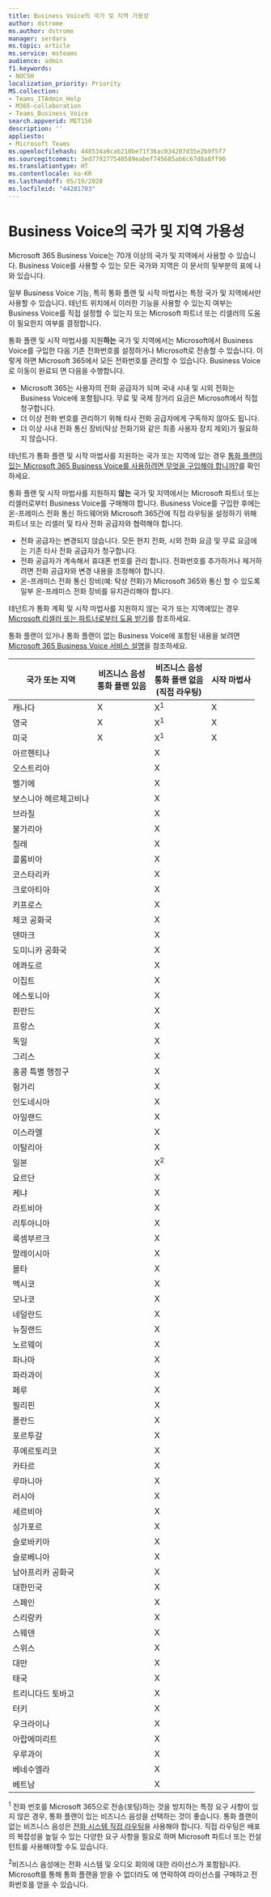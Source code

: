 ```yaml
---
title: Business Voice의 국가 및 지역 가용성
author: dstrome
ms.author: dstrome
manager: serdars
ms.topic: article
ms.service: msteams
audience: admin
f1.keywords:
- NOCSH
localization_priority: Priority
MS.collection:
- Teams_ITAdmin_Help
- M365-collaboration
- Teams_Business_Voice
search.appverid: MET150
description: ''
appliesto:
- Microsoft Teams
ms.openlocfilehash: 448534a9cab210be71f36ac034207d35e2b9f5f7
ms.sourcegitcommit: 3ed779277540589eabef745685ab6c67d8a8ff90
ms.translationtype: HT
ms.contentlocale: ko-KR
ms.lasthandoff: 05/19/2020
ms.locfileid: "44281703"
---
```

# <a name="country-and-region-availability-for-business-voice"></a>Business Voice의 국가 및 지역 가용성

Microsoft 365 Business Voice는 70개 이상의 국가 및 지역에서 사용할 수 있습니다. Business Voice를 사용할 수 있는 모든 국가와 지역은 이 문서의 뒷부분의 표에 나와 있습니다.

일부 Business Voice 기능, 특히 통화 플랜 및 시작 마법사는 특정 국가 및 지역에서만 사용할 수 있습니다. 테넌트 위치에서 이러한 기능을 사용할 수 있는지 여부는 Business Voice를 직접 설정할 수 있는지 또는 Microsoft 파트너 또는 리셀러의 도움이 필요한지 여부를 결정합니다.

통화 플랜 및 시작 마법사를 지원**하는** 국가 및 지역에서는 Microsoft에서 Business Voice를 구입한 다음 기존 전화번호를 설정하거나 Microsoft로 전송할 수 있습니다. 이렇게 하면 Microsoft 365에서 모든 전화번호를 관리할 수 있습니다. Business Voice로 이동이 완료되 면 다음을 수행합니다.

- Microsoft 365는 사용자의 전화 공급자가 되며 국내 시내 및 시외 전화는 Business Voice에 포함됩니다.  무료 및 국제 장거리 요금은 Microsoft에서 직접 청구합니다.
- 더 이상 전화 번호를 관리하기 위해 타사 전화 공급자에게 구독하지 않아도 됩니다.
- 더 이상 사내 전화 통신 장비(탁상 전화기와 같은 최종 사용자 장치 제외)가 필요하지 않습니다.

테넌트가 통화 플랜 및 시작 마법사를 지원하는 국가 또는 지역에 있는 경우 [통화 플랜이 있는 Microsoft 365 Business Voice를 사용하려면 무엇을 구입해야 합니까?](what-to-buy.md)를 확인하세요.

통화 플랜 및 시작 마법사를 지원하지 **않는** 국가 및 지역에서는 Microsoft 파트너 또는 리셀러로부터 Business Voice를 구매해야 합니다. Business Voice를 구입한 후에는 온-프레미스 전화 통신 하드웨어와 Microsoft 365간에 직접 라우팅을 설정하기 위해 파트너 또는 리셀러 및 타사 전화 공급자와 협력해야 합니다.

- 전화 공급자는 변경되지 않습니다. 모든 현지 전화, 시외 전화 요금 및 무료 요금에는 기존 타사 전화 공급자가 청구합니다.
- 전화 공급자가 계속해서 휴대폰 번호를 관리 합니다. 전화번호를 추가하거나 제거하려면 전화 공급자와 변경 내용을 조정해야 합니다.
- 온-프레미스 전화 통신 장비(예: 탁상 전화)가 Microsoft 365와 통신 할 수 있도록 일부 온-프레미스 전화 장비를 유지관리해야 합니다.

테넌트가 통화 계획 및 시작 마법사를 지원하지 않는 국가 또는 지역에있는 경우 [Microsoft 리셀러 또는 파트너로부터 도움 받기](reseller-partner-support.md)를 참조하세요.

통화 플랜이 있거나 통화 플랜이 없는 Business Voice에 포함된 내용을 보려면 [Microsoft 365 Business Voice 서비스 설명](https://docs.microsoft.com/office365/servicedescriptions/microsoft-365-business-voice-service-description)을 참조하세요.


| 국가 또는 지역    | 비즈니스 음성<br> 통화 플랜 있음 | 비즈니스 음성<br> 통화 플랜 없음<br>(직접 라우팅) | 시작 마법사 |
|----------------------|--------------------------------------|-------------------------------------------------------------|------------------------|
| 캐나다               | X                                    | X<sup>1</sup>                                               | X                      |
| 영국       | X                                    | X<sup>1</sup>                                               | X                      |
| 미국        | X                                    | X<sup>1</sup>                                               | X                      |
| 아르헨티나            |                                      | X                                                           |                        |
| 오스트리아              |                                      | X                                                           |                        |
| 벨기에              |                                      | X                                                           |                        |
| 보스니아 헤르체고비나 |                                      | X                                                           |                        |
| 브라질               |                                      | X                                                           |                        |
| 불가리아             |                                      | X                                                           |                        |
| 칠레                |                                      | X                                                           |                        |
| 콜롬비아             |                                      | X                                                           |                        |
| 코스타리카           |                                      | X                                                           |                        |
| 크로아티아              |                                      | X                                                           |                        |
| 키프로스               |                                      | X                                                           |                        |
| 체코 공화국       |                                      | X                                                           |                        |
| 덴마크              |                                      | X                                                           |                        |
| 도미니카 공화국   |                                      | X                                                           |                        |
| 에콰도르              |                                      | X                                                           |                        |
| 이집트                |                                      | X                                                           |                        |
| 에스토니아              |                                      | X                                                           |                        |
| 핀란드              |                                      | X                                                           |                        |
| 프랑스               |                                      | X                                                           |                        |
| 독일              |                                      | X                                                           |                        |
| 그리스               |                                      | X                                                           |                        |
| 홍콩 특별 행정구        |                                      | X                                                           |                        |
| 헝가리              |                                      | X                                                           |                        |
| 인도네시아            |                                      | X                                                           |                        |
| 아일랜드              |                                      | X                                                           |                        |
| 이스라엘               |                                      | X                                                           |                        |
| 이탈리아                |                                      | X                                                           |                        |
| 일본                |                                      | X<sup>2</sup>                                               |                        |
| 요르단               |                                      | X                                                           |                        |
| 케냐                |                                      | X                                                           |                        |
| 라트비아               |                                      | X                                                           |                        |
| 리투아니아            |                                      | X                                                           |                        |
| 룩셈부르크           |                                      | X                                                           |                        |
| 말레이시아             |                                      | X                                                           |                        |
| 몰타                |                                      | X                                                           |                        |
| 멕시코               |                                      | X                                                           |                        |
| 모나코               |                                      | X                                                           |                        |
| 네덜란드          |                                      | X                                                           |                        |
| 뉴질랜드          |                                      | X                                                           |                        |
| 노르웨이               |                                      | X                                                           |                        |
| 파나마               |                                      | X                                                           |                        |
| 파라과이             |                                      | X                                                           |                        |
| 페루                 |                                      | X                                                           |                        |
| 필리핀          |                                      | X                                                           |                        |
| 폴란드               |                                      | X                                                           |                        |
| 포르투갈             |                                      | X                                                           |                        |
| 푸에르토리코          |                                      | X                                                           |                        |
| 카타르                |                                      | X                                                           |                        |
| 루마니아              |                                      | X                                                           |                        |
| 러시아               |                                      | X                                                           |                        |
| 세르비아               |                                      | X                                                           |                        |
| 싱가포르            |                                      | X                                                           |                        |
| 슬로바키아             |                                      | X                                                           |                        |
| 슬로베니아             |                                      | X                                                           |                        |
| 남아프리카 공화국         |                                      | X                                                           |                        |
| 대한민국          |                                      | X                                                           |                        |
| 스페인                |                                      | X                                                           |                        |
| 스리랑카            |                                      | X                                                           |                        |
| 스웨덴               |                                      | X                                                           |                        |
| 스위스          |                                      | X                                                           |                        |
| 대만               |                                      | X                                                           |                        |
| 태국             |                                      | X                                                           |                        |
| 트리니다드 토바고  |                                      | X                                                           |                        |
| 터키               |                                      | X                                                           |                        |
| 우크라이나              |                                      | X                                                           |                        |
| 아랍에미리트 |                                      | X                                                           |                        |
| 우루과이              |                                      | X                                                           |                        |
| 베네수엘라            |                                      | X                                                           |                        |
| 베트남              |                                      | X                                                           |                        |

<sup>1</sup> 전화 번호를 Microsoft 365으로 전송(포팅)하는 것을 방지하는 특정 요구 사항이 있지 않은 경우, 통화 플랜이 있는 비즈니스 음성을 선택하는 것이 좋습니다. 통화 플랜이 없는 비즈니스 음성은 [전화 시스템 직접 라우팅](../direct-routing-landing-page.md)을 사용해야 합니다. 직접 라우팅은 배포의 복잡성을 높일 수 있는 다양한 요구 사항을 필요로 하며 Microsoft 파트너 또는 컨설턴트를 사용해야할 수도 있습니다.

<sup>2</sup>비즈니스 음성에는 전화 시스템 및 오디오 회의에 대한 라이선스가 포함됩니다. Microsoft를 통해 통화 플랜을 받을 수 없더라도 <Softbank>에 연락하여 라이선스를 구매하고 전화번호를 얻을 수 있습니다.

